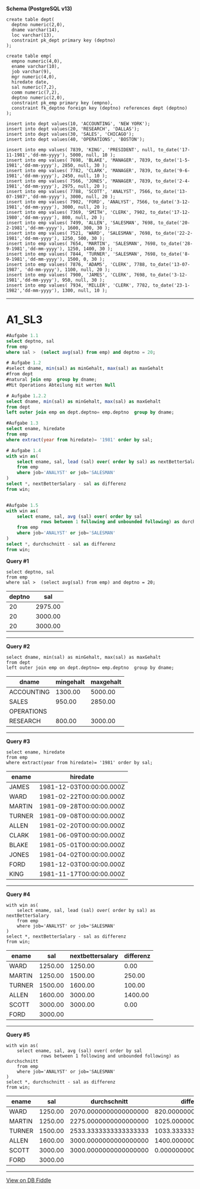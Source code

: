 **Schema (PostgreSQL v13)**

    create table dept(
      deptno numeric(2,0), 
      dname varchar(14), 
      loc varchar(13), 
      constraint pk_dept primary key (deptno)
    );
    
    create table emp(
      empno numeric(4,0), 
      ename varchar(10), 
      job varchar(9), 
      mgr numeric(4,0), 
      hiredate date, 
      sal numeric(7,2), 
      comm numeric(7,2), 
      deptno numeric(2,0), 
      constraint pk_emp primary key (empno), 
      constraint fk_deptno foreign key (deptno) references dept (deptno)
    );
    
    insert into dept values(10, 'ACCOUNTING', 'NEW YORK'); 
    insert into dept values(20, 'RESEARCH', 'DALLAS'); 
    insert into dept values(30, 'SALES', 'CHICAGO'); 
    insert into dept values(40, 'OPERATIONS', 'BOSTON');
    
    insert into emp values( 7839, 'KING', 'PRESIDENT', null, to_date('17-11-1981','dd-mm-yyyy'), 5000, null, 10 ); 
    insert into emp values( 7698, 'BLAKE', 'MANAGER', 7839, to_date('1-5-1981','dd-mm-yyyy'), 2850, null, 30 );
    insert into emp values( 7782, 'CLARK', 'MANAGER', 7839, to_date('9-6-1981','dd-mm-yyyy'), 2450, null, 10 ); 
    insert into emp values( 7566, 'JONES', 'MANAGER', 7839, to_date('2-4-1981','dd-mm-yyyy'), 2975, null, 20 ); 
    insert into emp values( 7788, 'SCOTT', 'ANALYST', 7566, to_date('13-07-1987','dd-mm-yyyy'), 3000, null, 20 ); 
    insert into emp values( 7902, 'FORD', 'ANALYST', 7566, to_date('3-12-1981','dd-mm-yyyy'), 3000, null, 20 ); 
    insert into emp values( 7369, 'SMITH', 'CLERK', 7902, to_date('17-12-1980','dd-mm-yyyy'), 800, null, 20 ); 
    insert into emp values( 7499, 'ALLEN', 'SALESMAN', 7698, to_date('20-2-1981','dd-mm-yyyy'), 1600, 300, 30 ); 
    insert into emp values( 7521, 'WARD', 'SALESMAN', 7698, to_date('22-2-1981','dd-mm-yyyy'), 1250, 500, 30 ); 
    insert into emp values( 7654, 'MARTIN', 'SALESMAN', 7698, to_date('28-9-1981','dd-mm-yyyy'), 1250, 1400, 30 ); 
    insert into emp values( 7844, 'TURNER', 'SALESMAN', 7698, to_date('8-9-1981','dd-mm-yyyy'), 1500, 0, 30 ); 
    insert into emp values( 7876, 'ADAMS', 'CLERK', 7788, to_date('13-07-1987', 'dd-mm-yyyy'), 1100, null, 20 ); 
    insert into emp values( 7900, 'JAMES', 'CLERK', 7698, to_date('3-12-1981','dd-mm-yyyy'), 950, null, 30 ); 
    insert into emp values( 7934, 'MILLER', 'CLERK', 7782, to_date('23-1-1982','dd-mm-yyyy'), 1300, null, 10 );
    
---

# A1_SL3

``` sql
#Aufgabe 1.1
select deptno, sal 
from emp 
where sal >  (select avg(sal) from emp) and deptno = 20;

# Aufgabe 1.2
#select dname, min(sal) as minGehalt, max(sal) as maxGehalt 
#from dept 
#natural join emp  group by dname;
#Mit Operations Abteilung mit werten Null

# Aufgabe 1.2.2
select dname, min(sal) as minGehalt, max(sal) as maxGehalt 
from dept 
left outer join emp on dept.deptno= emp.deptno  group by dname;

#Aufgabe 1.3
select ename, hiredate 
from emp 
where extract(year from hiredate)= '1981' order by sal;

# Aufgabe 1.4
with win as(
	select ename, sal, lead (sal) over( order by sal) as nextBetterSalary 
  	from emp 
  	where job='ANALYST' or job='SALESMAN'
)
select *, nextBetterSalary - sal as differenz 
from win;


#Aufgabe 1.5
with win as(
	select ename, sal, avg (sal) over( order by sal
             rows between 1 following and unbounded following) as durchschnitt
  	from emp 
  	where job='ANALYST' or job='SALESMAN'
)
select *, durchschnitt - sal as differenz 
from win;


```

**Query #1**

    select deptno, sal 
    from emp 
    where sal >  (select avg(sal) from emp) and deptno = 20;

| deptno | sal     |
| ------ | ------- |
| 20     | 2975.00 |
| 20     | 3000.00 |
| 20     | 3000.00 |

---
**Query #2**

    select dname, min(sal) as minGehalt, max(sal) as maxGehalt 
    from dept 
    left outer join emp on dept.deptno= emp.deptno  group by dname;

| dname      | mingehalt | maxgehalt |
| ---------- | --------- | --------- |
| ACCOUNTING | 1300.00   | 5000.00   |
| SALES      | 950.00    | 2850.00   |
| OPERATIONS |           |           |
| RESEARCH   | 800.00    | 3000.00   |

---
**Query #3**

    select ename, hiredate 
    from emp 
    where extract(year from hiredate)= '1981' order by sal;

| ename  | hiredate                 |
| ------ | ------------------------ |
| JAMES  | 1981-12-03T00:00:00.000Z |
| WARD   | 1981-02-22T00:00:00.000Z |
| MARTIN | 1981-09-28T00:00:00.000Z |
| TURNER | 1981-09-08T00:00:00.000Z |
| ALLEN  | 1981-02-20T00:00:00.000Z |
| CLARK  | 1981-06-09T00:00:00.000Z |
| BLAKE  | 1981-05-01T00:00:00.000Z |
| JONES  | 1981-04-02T00:00:00.000Z |
| FORD   | 1981-12-03T00:00:00.000Z |
| KING   | 1981-11-17T00:00:00.000Z |

---
**Query #4**

    with win as(
    	select ename, sal, lead (sal) over( order by sal) as nextBetterSalary 
      	from emp 
      	where job='ANALYST' or job='SALESMAN'
    )
    select *, nextBetterSalary - sal as differenz 
    from win;

| ename  | sal     | nextbettersalary | differenz |
| ------ | ------- | ---------------- | --------- |
| WARD   | 1250.00 | 1250.00          | 0.00      |
| MARTIN | 1250.00 | 1500.00          | 250.00    |
| TURNER | 1500.00 | 1600.00          | 100.00    |
| ALLEN  | 1600.00 | 3000.00          | 1400.00   |
| SCOTT  | 3000.00 | 3000.00          | 0.00      |
| FORD   | 3000.00 |                  |           |

---
**Query #5**

    with win as(
    	select ename, sal, avg (sal) over( order by sal
                 rows between 1 following and unbounded following) as durchschnitt
      	from emp 
      	where job='ANALYST' or job='SALESMAN'
    )
    select *, durchschnitt - sal as differenz 
    from win;

| ename  | sal     | durchschnitt          | differenz             |
| ------ | ------- | --------------------- | --------------------- |
| WARD   | 1250.00 | 2070.0000000000000000 | 820.0000000000000000  |
| MARTIN | 1250.00 | 2275.0000000000000000 | 1025.0000000000000000 |
| TURNER | 1500.00 | 2533.3333333333333333 | 1033.3333333333333333 |
| ALLEN  | 1600.00 | 3000.0000000000000000 | 1400.0000000000000000 |
| SCOTT  | 3000.00 | 3000.0000000000000000 | 0.0000000000000000    |
| FORD   | 3000.00 |                       |                       |

---

[View on DB Fiddle](https://www.db-fiddle.com/f/9XMyq5aMrXHV3kyoCc5GFx/215)
